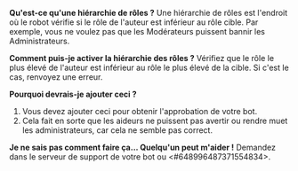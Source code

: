 **Qu'est-ce qu'une hiérarchie de rôles ?** Une hiérarchie de rôles est l'endroit où le robot vérifie si le rôle de l'auteur est inférieur au rôle cible. Par exemple, vous ne voulez pas que les Modérateurs puissent bannir les Administrateurs.

**Comment puis-je activer la hiérarchie des rôles ?** Vérifiez que le rôle le plus élevé de l'auteur est inférieur au rôle le plus élevé de la cible. Si c'est le cas, renvoyez une erreur.

**Pourquoi devrais-je ajouter ceci ?**

1. Vous devez ajouter ceci pour obtenir l'approbation de votre bot.
2. Cela fait en sorte que les aideurs ne puissent pas avertir ou rendre muet les administrateurs, car cela ne semble pas correct.

**Je ne sais pas comment faire ça... Quelqu'un peut m'aider !** Demandez dans le serveur de support de votre bot ou <#648996487371554834>.